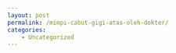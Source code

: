 ```yaml
---
layout: post
permalink: /mimpi-cabut-gigi-atas-oleh-dokter/
categories:
    - Uncategorized
---
```


